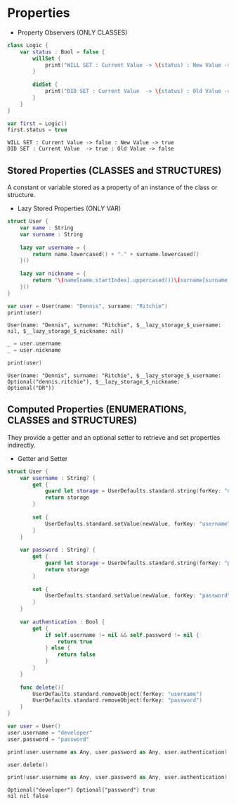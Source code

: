 # Properties

- Property Observers (ONLY CLASSES)
```swift
class Logic {
    var status : Bool = false {
        willSet {
            print("WILL SET : Current Value -> \(status) : New Value -> \(newValue)")
        }
        
        didSet {
            print("DID SET : Current Value  -> \(status) : Old Value -> \(oldValue)")
        }
    }
}

var first = Logic()
first.status = true
```

```
WILL SET : Current Value -> false : New Value -> true
DID SET : Current Value  -> true : Old Value -> false
```

## Stored Properties (CLASSES and STRUCTURES)
A constant or variable stored as a property of an instance of the class or structure.

- Lazy Stored Properties (ONLY VAR)
```swift
struct User {
    var name : String
    var surname : String
    
    lazy var username = {
        return name.lowercased() + "." + surname.lowercased()
    }()
    
    lazy var nickname = {
        return "\(name[name.startIndex].uppercased())\(surname[surname.startIndex].uppercased())"
    }()
}
```
```swift
var user = User(name: "Dennis", surname: "Ritchie")
print(user)
```
```
User(name: "Dennis", surname: "Ritchie", $__lazy_storage_$_username: nil, $__lazy_storage_$_nickname: nil)
```
```swift
_ = user.username
_ = user.nickname

print(user)
```
```
User(name: "Dennis", surname: "Ritchie", $__lazy_storage_$_username: Optional("dennis.ritchie"), $__lazy_storage_$_nickname: Optional("DR"))
```

## Computed Properties (ENUMERATIONS, CLASSES and STRUCTURES)
They provide a getter and an optional setter to retrieve and set properties indirectly.

- Getter and Setter
```swift
struct User {
    var username : String? {
        get {
            guard let storage = UserDefaults.standard.string(forKey: "username") else { return nil }
            return storage
        }
        
        set {
            UserDefaults.standard.setValue(newValue, forKey: "username")
        }
    }
    
    var password : String? {
        get {
            guard let storage = UserDefaults.standard.string(forKey: "password") else { return nil }
            return storage
        }
        
        set {
            UserDefaults.standard.setValue(newValue, forKey: "password")
        }
    }
    
    var authentication : Bool {
        get {
            if self.username != nil && self.password != nil {
                return true
            } else {
                return false
            }
        }
    }
    
    func delete(){
        UserDefaults.standard.removeObject(forKey: "username")
        UserDefaults.standard.removeObject(forKey: "password")
    }
}

var user = User()
user.username = "developer"
user.password = "password"

print(user.username as Any, user.password as Any, user.authentication)

user.delete()

print(user.username as Any, user.password as Any, user.authentication)
```
```
Optional("developer") Optional("password") true
nil nil false
```
